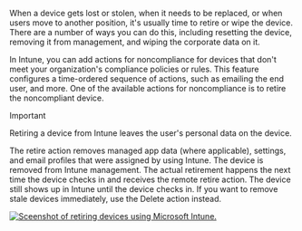 When a device gets lost or stolen, when it needs to be replaced, or when users move to another position, it's usually time to retire or wipe the device. There are a number of ways you can do this, including resetting the device, removing it from management, and wiping the corporate data on it.

In Intune, you can add actions for noncompliance for devices that don't meet your organization's compliance policies or rules. This feature configures a time-ordered sequence of actions, such as emailing the end user, and more. One of the available actions for noncompliance is to retire the noncompliant device.

> [!IMPORTANT]
> Retiring a device from Intune leaves the user's personal data on the device.

The retire action removes managed app data (where applicable), settings, and email profiles that were assigned by using Intune. The device is removed from Intune management. The actual retirement happens the next time the device checks in and receives the remote retire action. The device still shows up in Intune until the device checks in. If you want to remove stale devices immediately, use the Delete action instead.

[ ![Sceenshot of retiring devices using Microsoft Intune.](../media/intro-to-endpoint-manager-18.png) ](../media/intro-to-endpoint-manager-18.png#lightbox)